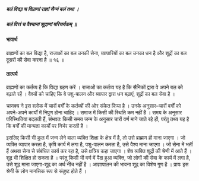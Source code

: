 ##### बलं विद्या च विप्राणां राज्ञां सैन्यं बलं तथा ।
##### बलं वित्तं च वैश्यानां शूद्राणां परिचर्यकम् ॥

#### भावार्थ

ब्राह्मणों का बल विद्या है, राजाओं का बल उनकी सेना, व्यापारियों का बल उनका धन है और शूद्रों का बल दूसरों की सेवा करना है ॥ १६ ॥

#### तात्पर्य

ब्राह्मणों का कर्तव्य है कि विद्या ग्रहण करें । राजाओं का कर्तव्य यह है कि सैनिकों द्वारा वे अपने बल को बढ़ाते रहें । वैश्यों को चाहिए कि वे पशु-पालन और व्यापार द्वारा धन बढ़ाएं, शूद्रों का बल सेवा है ।

चाणक्य ने इस श्लोक में चारों वर्गों के कर्तव्यों की ओर संकेत किया है । उनके अनुसार–चारों वर्गों को अपने-अपने कार्यों में निपुण होना चाहिए । समाज में किसी की स्थिति कम नहीं है । समय के अनुसार परिस्थितियां बदलती हैं, संभवतः किसी समय जन्म के अनुसार चारों वर्ण माने जाते रहे हों, परंतु तथ्य यह है कि वर्गों की मान्यता कार्यों पर निर्भर करती है ।

इसलिए किसी भी कुल में जन्म लेने वाला व्यक्ति शिक्षा के क्षेत्र में है, तो उसे ब्राह्मण ही माना जाएगा । जो व्यक्ति व्यापार करता है, कृषि कार्य में लगा है, पशु-पालन करता है, उसे वैश्य माना जाएगा । जो सेना में भर्ती हैं अथवा सेना से संबंधित कार्य कर रहा है, उसे क्षत्रिय कहा जाएगा । शेष व्यक्ति शूद्रों की श्रेणी में आते हैं । शूद्र भी शिक्षित हो सकता है । परंतु किसी भी वर्ण में पैदा हुआ व्यक्ति, जो लोगों की सेवा के कार्य में लगा है, उसे शूद्र माना जाएगा-शूद्र का अर्थ नीच नहीं है । आज्ञापालन की भावना शूद्र का विशेष गुण है । प्रायः इस श्रेणी के लोग मानसिक रूप से संतुष्ट होते हैं ।